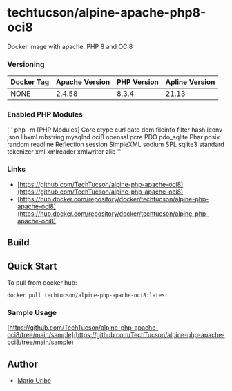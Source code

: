 # techtucson/alpine-apache-php8-oci8
Docker image with apache, PHP 8 and OCI8


### Versioning
| Docker Tag        | Apache Version | PHP Version |Apline Version |
|-------------------|----------------|-------------|---------------|
|       NONE        | 2.4.58         | 8.3.4       | 21.13         |

### Enabled PHP Modules
'''
php -m
[PHP Modules]
Core
ctype
curl
date
dom
fileinfo
filter
hash
iconv
json
libxml
mbstring
mysqlnd
oci8
openssl
pcre
PDO
pdo_sqlite
Phar
posix
random
readline
Reflection
session
SimpleXML
sodium
SPL
sqlite3
standard
tokenizer
xml
xmlreader
xmlwriter
zlib
'''
### Links
- [https://github.com/TechTucson/alpine-php-apache-oci8](https://github.com/TechTucson/alpine-php-apache-oci8)
- [https://hub.docker.com/repository/docker/techtucson/alpine-php-apache-oci8](https://hub.docker.com/repository/docker/techtucson/alpine-php-apache-oci8)


## Build

## Quick Start

To pull from docker hub:

```
docker pull techtucson/alpine-php-apache-oci8:latest
```

### Sample Usage

[https://github.com/TechTucson/alpine-php-apache-oci8/tree/main/sample](https://github.com/TechTucson/alpine-php-apache-oci8/tree/main/sample)

Author
-------

-	[Mario Uribe](http://techtucson.com)
